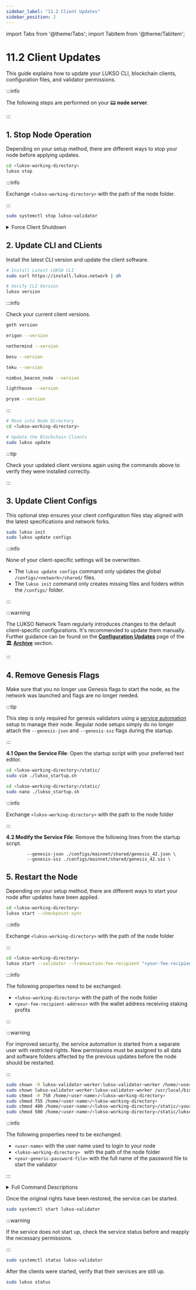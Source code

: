 ```yaml
---
sidebar_label: "11.2 Client Updates"
sidebar_position: 2
---
```


import Tabs from '@theme/Tabs';
import TabItem from '@theme/TabItem';

# 11.2 Client Updates

This guide explains how to update your LUKSO CLI, blockchain clients, configuration files, and validator permissions.

:::info

The following steps are performed on your 📟 **node server**.

:::

## 1. Stop Node Operation

Depending on your setup method, there are different ways to stop your node before applying updates.

<Tabs groupId="setup">
  <TabItem value="cli" label="LUKSO CLI" default>

```sh
cd <lukso-working-directory>
lukso stop
```

:::info

Exchange `<lukso-working-directory>` with the path of the node folder.

:::

</TabItem> <TabItem value="automation" label="Service Automation">

```sh
sudo systemctl stop lukso-validator
```

</TabItem>
</Tabs>

<details>
<summary>Force Client Shutdown</summary>

<Tabs>
<TabItem value="geth" label="Geth">

```sh
sudo pkill geth
```

</TabItem>

<TabItem value="erigon" label="Erigon">

```sh
sudo pkill erigon
```

</TabItem>

<TabItem value="nethermind" label="Nethermind">

```sh
sudo pkill nethermind
```

</TabItem>

<TabItem value="besu" label="Besu">

```sh
sudo pkill besu
```

</TabItem>

<TabItem value="teku" label="Teku">

```sh
sudo pkill teku
```

</TabItem>

<TabItem value="nimbus" label="Nimbus">

```sh
sudo pkill nimbus_beacon_node
sudo pkill nimbus_validator_client
```

</TabItem>

<TabItem value="lighthouse" label="Lighthouse">

```sh
sudo pkill lighthouse
```

:::tip

The Lighthouse client uses a single binary for both the consensus and validator processes.

:::

</TabItem>

<TabItem value="prysm" label="Prysm">

```sh
sudo pkill prysm
sudo pkill validator
```

</TabItem>
</Tabs>

</details>

## 2. Update CLI and CLients

Install the latest CLI version and update the client software.

```sh
# Install Latest LUKSO CLI
sudo curl https://install.lukso.network | sh

# Verify CLI Version
lukso version
```

:::info

Check your current client versions.

<Tabs>
<TabItem value="geth" label="Geth">

```sh
geth version
```

</TabItem>

<TabItem value="erigon" label="Erigon">

```sh
erigon --version
```

</TabItem>

<TabItem value="nethermind" label="Nethermind">

```sh
nethermind --version
```

</TabItem>

<TabItem value="besu" label="Besu">

```sh
besu --version
```

</TabItem>

<TabItem value="teku" label="Teku">

```sh
teku --version
```

</TabItem>

<TabItem value="nimbus" label="Nimbus">

```sh
nimbus_beacon_node --version
```

</TabItem>

<TabItem value="lighthouse" label="Lighthouse">

```sh
lighthouse --version
```

</TabItem>

<TabItem value="prysm" label="Prysm">

```sh
prysm --version
```

</TabItem>
</Tabs>

:::

```sh
# Move into Node Directory
cd <lukso-working-directory>

# Update the Blockchain Clients
sudo lukso update
```

:::tip

Check your updated client versions again using the commands above to verify they were installed correctly.

:::

## 3. Update Client Configs

This optional step ensures your client configuration files stay aligned with the latest specifications and network forks.

```sh
sudo lukso init
sudo lukso update configs
```

:::info

None of your client-specific settings will be overwritten.

- The `lukso update configs` command only updates the global `/configs/<network>/shared/` files.
- The `lukso init` command only creates missing files and folders within the `/configs/` folder.

:::

:::warning

The LUKSO Network Team regularly introduces changes to the default client-specific configurations. It's recommended to update them manually. Further guidance can be found on the [**Configuration Updates**](/docs/archive/network/configuration-updates.md) page of the 🏛️ [**Archive**](/docs/archive/network/blockchain-timeline.md) section.

:::

## 4. Remove Genesis Flags

Make sure that you no longer use Genesis flags to start the node, as the network was launched and flags are no longer needed.

:::tip

This step is only required for genesis validators using a [service automation](/docs/guides/modifications/service-automation.md) setup to manage their node. Regular node setups simply do no longer attach the `--genesis-json` and `--genesis-ssz` flags during the startup.

:::

**4.1 Open the Service File**: Open the startup script with your preferred text editor.

<Tabs groupId="editor">
  <TabItem value="vim" label="Vim" default>

```sh
cd <lukso-working-directory>/static/
sudo vim ./lukso_startup.sh
```

</TabItem> <TabItem value="nano" label="Nano">

```sh
cd <lukso-working-directory>/static/
sudo nano ./lukso_startup.sh
```

</TabItem>
</Tabs>

:::info

Exchange `<lukso-working-directory>` with the path to the node folder

:::

**4.2 Modify the Service File**: Remove the following lines from the startup script.

```text
        --genesis-json ./configs/mainnet/shared/genesis_42.json \
        --genesis-ssz ./configs/mainnet/shared/genesis_42.ssz \
```

## 5. Restart the Node

Depending on your setup method, there are different ways to start your node after updates have been applied.

<Tabs groupId="setup">
  <TabItem value="clinode" label="LUKSO CLI Node" default>

```sh
cd <lukso-working-directory>
lukso start --checkpoint-sync
```

:::info

Exchange `<lukso-working-directory>` with the path of the node folder

:::

</TabItem> <TabItem value="clivalidator" label="LUKSO CLI Validator" default>

```sh
cd <lukso-working-directory>
lukso start --validator --transaction-fee-recipient "<your-fee-recipient-address>" --checkpoint-sync
```

:::info

The following properties need to be exchanged:

- `<lukso-working-directory>` with the path of the node folder
- `<your-fee-recipient-address>` with the wallet address receiving staking profits

:::

</TabItem> <TabItem value="automation" label="Service Automation">

:::warning

For improved security, the service automation is started from a separate user with restricted rights. New permissions must be assigned to all data and software folders affected by the previous updates before the node should be restarted.

:::

```sh
sudo chown -R lukso-validator-worker:lukso-validator-worker /home/<user-name>/<lukso-working-directory>
sudo chown lukso-validator-worker:lukso-validator-worker /usr/local/bin/lukso
sudo chmod -R 750 /home/<user-name>/<lukso-working-directory>
sudo chmod 755 /home/<user-name>/<lukso-working-directory>
sudo chmod 400 /home/<user-name>/<lukso-working-directory>/static/<your-generic-password-file>
sudo chmod 500 /home/<user-name>/<lukso-working-directory>/static/lukso_startup.sh
```

:::info

The following properties need to be exchanged:

- `<user-name>` with the user name used to login to your node
- `<lukso-working-directory> ` with the path of the node folder
- `<your-generic-password-file>` with the full name of the password file to start the validator

:::

<details>
  <summary>Full Command Descriptions</summary>

| **Setting**                                              | **Description**                                                     |
| -------------------------------------------------------- | ------------------------------------------------------------------- |
| <nobr> `sudo chown -R <user>:<user> <directory>` </nobr> | Recursively assign user ownership to all directory contents.        |
| <nobr> `sudo chown <user>:<user> <directory>` </nobr>    | Assign ownership to a single folder or file.                        |
| <nobr> `sudo chmod -R 750 <directory>` </nobr>           | Set executable and readable permissions for a user and group.       |
| <nobr> `sudo chmod 755 <directory>` </nobr>              | Set readable permissions for everyone, typically for general files. |
| <nobr> `sudo chmod 400 <directory>/<file>` </nobr>       | Read-only access for owner, typically for secret information.       |
| <nobr> `sudo chmod 500 <directory>/<file>` </nobr>       | Executable-only by owner, typically for service scripts.            |

</details>

Once the original rights have been restored, the service can be started.

```sh
sudo systemctl start lukso-validator
```

:::warning

If the service does not start up, check the service status before and reapply the necessary permissions.

:::

```sh
sudo systemctl status lukso-validator
```

</TabItem>
</Tabs>

After the clients were started, verify that their services are still up.

```sh
sudo lukso status
```
